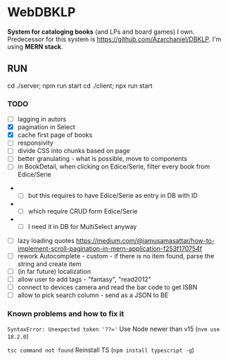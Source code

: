 # WebDBKLP

**System for cataloging books** (and LPs and board games) I own. Predecessor for this system is https://github.com/Azarchaniel/DBKLP.
I'm using **MERN stack**.

## RUN
cd ./server; npm run start
cd ./client; npx run start

### TODO
- [ ] lagging in autors
- [X] pagination in Select
- [X] cache first page of books
- [ ] responsivity
- [ ] divide CSS into chunks based on page
- [ ] better granulating - what is possible, move to components
- [ ] in BookDetail, when clicking on Edice/Serie, filter every book from Edice/Serie
- - [ ] but this requires to have Edice/Serie as entry in DB with ID
- - [ ] which require CRUD form Edice/Serie
- - [ ] I need it in DB for MultiSelect anyway
- [ ] lazy loading quotes https://medium.com/@iamusamasattar/how-to-implement-scroll-pagination-in-mern-application-f253f170754f
- [ ] rework Autocomplete - custom - if there is no item found, parse the string and create item
- [ ] (in far future) localization 
- [ ] allow user to add tags - "fantasy", "read2012"
- [ ] connect to devices camera and read the bar code to get ISBN
- [ ] allow to pick search column - send as a JSON to BE

### Known problems and how to fix it

`SyntaxError: Unexpected token '??='`
Use Node newer than v15 (`nvm use 18.2.0`)

`tsc command not found`
Reinstall TS (`npm install typescript -g`)
